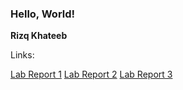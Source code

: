 ### Hello, World!

**Rizq Khateeb**

Links:

[Lab Report 1](https://rkhateeb.github.io/cse15l-lab-reports/lab-report-1-week-2.html)
[Lab Report 2](https://rkhateeb.github.io/cse15l-lab-reports/lab-report-2-week-4.html)
[Lab Report 3](https://rkhateeb.github.io/cse15l-lab-reports/lab-report-3-week-6.html)
